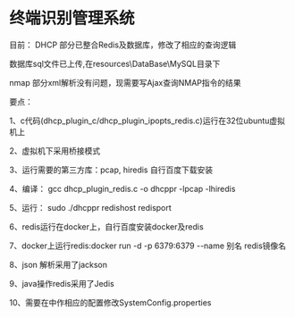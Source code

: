 # 终端识别管理系统

目前：
DHCP 部分已整合Redis及数据库，修改了相应的查询逻辑

数据库sql文件已上传,在resources\DataBase\MySQL目录下

nmap 部分xml解析没有问题，现需要写Ajax查询NMAP指令的结果

要点：

1、c代码(dhcp_plugin_c/dhcp_plugin_ipopts_redis.c)运行在32位ubuntu虚拟机上

2、虚拟机下采用桥接模式

3、运行需要的第三方库：pcap, hiredis 自行百度下载安装

4、编译： gcc dhcp_plugin_redis.c -o dhcppr -lpcap -lhiredis

5、运行： sudo ./dhcppr redishost redisport 

6、redis运行在docker上，自行百度安装docker及redis

7、docker上运行redis:docker run -d -p 6379:6379 --name 别名  redis镜像名

8、json 解析采用了jackson

9、java操作redis采用了Jedis

10、需要在中作相应的配置修改SystemConfig.properties





